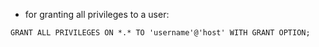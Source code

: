 - for granting all privileges to a user:

```
GRANT ALL PRIVILEGES ON *.* TO 'username'@'host' WITH GRANT OPTION;
```
